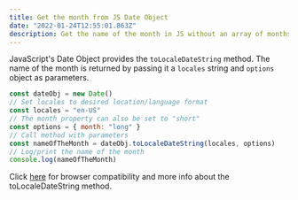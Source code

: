 ```yaml
---
title: Get the month from JS Date Object
date: "2022-01-24T12:55:01.863Z"
description: Get the name of the month in JS without an array of months
---
```


JavaScript's Date Object provides the `toLocaleDateString` method. The name of the month is returned by passing it a `locales` string and `options` object as parameters.

```javascript
const dateObj = new Date()
// Set locales to desired location/language format
const locales = "en-US"
// The month property can also be set to "short"
const options = { month: "long" }
// Call method with parameters
const nameOfTheMonth = dateObj.toLocaleDateString(locales, options)
// Log/print the name of the month
console.log(nameOfTheMonth)
```
Click [here]('https://developer.mozilla.org/en-US/docs/Web/JavaScript/Reference/Global_Objects/Date/toLocaleString') for browser compatibility and more info about the toLocaleDateString method.
